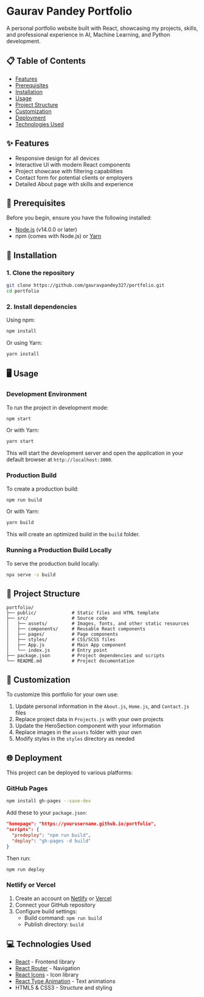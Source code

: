 # Gaurav Pandey Portfolio

A personal portfolio website built with React, showcasing my projects, skills, and professional experience in AI, Machine Learning, and Python development.

## 📋 Table of Contents
- [Features](#features)
- [Prerequisites](#prerequisites)
- [Installation](#installation)
- [Usage](#usage)
- [Project Structure](#project-structure)
- [Customization](#customization)
- [Deployment](#deployment)
- [Technologies Used](#technologies-used)

## ✨ Features
- Responsive design for all devices
- Interactive UI with modern React components
- Project showcase with filtering capabilities
- Contact form for potential clients or employers
- Detailed About page with skills and experience

## 🔧 Prerequisites
Before you begin, ensure you have the following installed:
- [Node.js](https://nodejs.org/) (v14.0.0 or later)
- npm (comes with Node.js) or [Yarn](https://yarnpkg.com/)

## 🚀 Installation

### 1. Clone the repository
```bash
git clone https://github.com/gauravpandey327/portfolio.git
cd portfolio
```

### 2. Install dependencies
Using npm:
```bash
npm install
```

Or using Yarn:
```bash
yarn install
```

## 🖥️ Usage

### Development Environment
To run the project in development mode:

```bash
npm start
```

Or with Yarn:
```bash
yarn start
```

This will start the development server and open the application in your default browser at `http://localhost:3000`.

### Production Build
To create a production build:

```bash
npm run build
```

Or with Yarn:
```bash
yarn build
```

This will create an optimized build in the `build` folder.

### Running a Production Build Locally
To serve the production build locally:

```bash
npx serve -s build
```

## 📂 Project Structure
```
portfolio/
├── public/             # Static files and HTML template
├── src/                # Source code
│   ├── assets/         # Images, fonts, and other static resources
│   ├── components/     # Reusable React components
│   ├── pages/          # Page components
│   ├── styles/         # CSS/SCSS files
│   ├── App.js          # Main App component
│   └── index.js        # Entry point
├── package.json        # Project dependencies and scripts
└── README.md           # Project documentation
```

## 🔄 Customization
To customize this portfolio for your own use:

1. Update personal information in the `About.js`, `Home.js`, and `Contact.js` files
2. Replace project data in `Projects.js` with your own projects
3. Update the HeroSection component with your information
4. Replace images in the `assets` folder with your own
5. Modify styles in the `styles` directory as needed

## 🌐 Deployment
This project can be deployed to various platforms:

### GitHub Pages
```bash
npm install gh-pages --save-dev
```

Add these to your `package.json`:
```json
"homepage": "https://yourusername.github.io/portfolio",
"scripts": {
  "predeploy": "npm run build",
  "deploy": "gh-pages -d build"
}
```

Then run:
```bash
npm run deploy
```

### Netlify or Vercel
1. Create an account on [Netlify](https://www.netlify.com/) or [Vercel](https://vercel.com/)
2. Connect your GitHub repository
3. Configure build settings:
   - Build command: `npm run build`
   - Publish directory: `build`

## 💻 Technologies Used
- [React](https://reactjs.org/) - Frontend library
- [React Router](https://reactrouter.com/) - Navigation
- [React Icons](https://react-icons.github.io/react-icons/) - Icon library
- [React Type Animation](https://www.npmjs.com/package/react-type-animation) - Text animations
- HTML5 & CSS3 - Structure and styling 